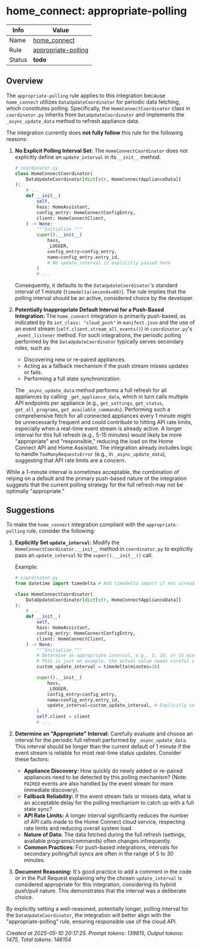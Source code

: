 # home_connect: appropriate-polling

| Info   | Value                                                                    |
|--------|--------------------------------------------------------------------------|
| Name   | [home_connect](https://www.home-assistant.io/integrations/home_connect/) |
| Rule   | [appropriate-polling](https://developers.home-assistant.io/docs/core/integration-quality-scale/rules/appropriate-polling)                                                     |
| Status | **todo**                                       |

## Overview

The `appropriate-polling` rule applies to this integration because `home_connect` utilizes `DataUpdateCoordinator` for periodic data fetching, which constitutes polling. Specifically, the `HomeConnectCoordinator` class in `coordinator.py` inherits from `DataUpdateCoordinator` and implements the `_async_update_data` method to refresh appliance data.

The integration currently does **not fully follow** this rule for the following reasons:

1.  **No Explicit Polling Interval Set:** The `HomeConnectCoordinator` does not explicitly define an `update_interval` in its `__init__` method.
    ```python
    # coordinator.py
    class HomeConnectCoordinator(
        DataUpdateCoordinator[dict[str, HomeConnectApplianceData]]
    ):
        # ...
        def __init__(
            self,
            hass: HomeAssistant,
            config_entry: HomeConnectConfigEntry,
            client: HomeConnectClient,
        ) -> None:
            """Initialize."""
            super().__init__(
                hass,
                _LOGGER,
                config_entry=config_entry,
                name=config_entry.entry_id,
                # No update_interval is explicitly passed here
            )
            # ...
    ```
    Consequently, it defaults to the `DataUpdateCoordinator`'s standard interval of 1 minute (`timedelta(seconds=60)`). The rule implies that the polling interval should be an active, considered choice by the developer.

2.  **Potentially Inappropriate Default Interval for a Push-Based Integration:** The `home_connect` integration is primarily push-based, as indicated by its `iot_class: "cloud_push"` in `manifest.json` and the use of an event stream (`self.client.stream_all_events()`) in `coordinator.py`'s `_event_listener` method.
    For such integrations, the periodic polling performed by the `DataUpdateCoordinator` typically serves secondary roles, such as:
    *   Discovering new or re-paired appliances.
    *   Acting as a fallback mechanism if the push stream misses updates or fails.
    *   Performing a full state synchronization.

    The `_async_update_data` method performs a full refresh for all appliances by calling `_get_appliance_data`, which in turn calls multiple API endpoints per appliance (e.g., `get_settings`, `get_status`, `get_all_programs`, `get_available_commands`). Performing such a comprehensive fetch for all connected appliances every 1 minute might be unnecessarily frequent and could contribute to hitting API rate limits, especially when a real-time event stream is already active. A longer interval for this full refresh (e.g., 5-15 minutes) would likely be more "appropriate" and "responsible," reducing the load on the Home Connect API and Home Assistant. The integration already includes logic to handle `TooManyRequestsError` (e.g., in `_async_update_data`), suggesting that API rate limits are a concern.

While a 1-minute interval is sometimes acceptable, the combination of relying on a default and the primary push-based nature of the integration suggests that the current polling strategy for the full refresh may not be optimally "appropriate."

## Suggestions

To make the `home_connect` integration compliant with the `appropriate-polling` rule, consider the following:

1.  **Explicitly Set `update_interval`:**
    Modify the `HomeConnectCoordinator.__init__` method in `coordinator.py` to explicitly pass an `update_interval` to the `super().__init__()` call.

    Example:
    ```python
    # coordinator.py
    from datetime import timedelta # Add timedelta import if not already present

    class HomeConnectCoordinator(
        DataUpdateCoordinator[dict[str, HomeConnectApplianceData]]
    ):
        # ...
        def __init__(
            self,
            hass: HomeAssistant,
            config_entry: HomeConnectConfigEntry,
            client: HomeConnectClient,
        ) -> None:
            """Initialize."""
            # Determine an appropriate interval, e.g., 5, 10, or 15 minutes
            # This is just an example, the actual value needs careful consideration.
            custom_update_interval = timedelta(minutes=10)

            super().__init__(
                hass,
                _LOGGER,
                config_entry=config_entry,
                name=config_entry.entry_id,
                update_interval=custom_update_interval, # Explicitly set interval
            )
            self.client = client
            # ...
    ```

2.  **Determine an "Appropriate" Interval:**
    Carefully evaluate and choose an interval for the periodic full refresh performed by `_async_update_data`. This interval should be longer than the current default of 1 minute if the event stream is reliable for most real-time status updates. Consider these factors:
    *   **Appliance Discovery:** How quickly do newly added or re-paired appliances need to be detected by this polling mechanism? (Note: `PAIRED` events are also handled by the event stream for more immediate discovery).
    *   **Fallback Reliability:** If the event stream fails or misses data, what is an acceptable delay for the polling mechanism to catch up with a full state sync?
    *   **API Rate Limits:** A longer interval significantly reduces the number of API calls made to the Home Connect cloud service, respecting rate limits and reducing overall system load.
    *   **Nature of Data:** The data fetched during the full refresh (settings, available programs/commands) often changes infrequently.
    *   **Common Practices:** For push-based integrations, intervals for secondary polling/full syncs are often in the range of 5 to 30 minutes.

3.  **Document Reasoning:**
    It's good practice to add a comment in the code or in the Pull Request explaining why the chosen `update_interval` is considered appropriate for this integration, considering its hybrid push/pull nature. This demonstrates that the interval was a deliberate choice.

By explicitly setting a well-reasoned, potentially longer, polling interval for the `DataUpdateCoordinator`, the integration will better align with the "appropriate-polling" rule, ensuring responsible use of the cloud API.

_Created at 2025-05-10 20:17:25. Prompt tokens: 139815, Output tokens: 1475, Total tokens: 146154_
